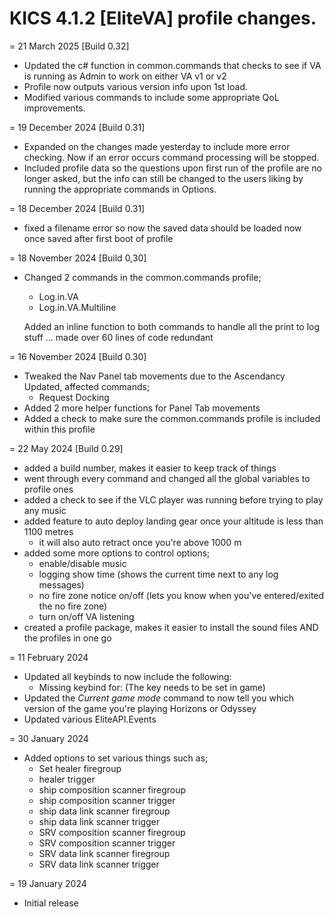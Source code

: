 # KICS 4.1.2 [EliteVA] profile changes.

= 21 March 2025 [Build 0.32]
- Updated the c# function in common.commands that checks to see if VA is running as Admin to work on either VA v1 or v2
- Profile now outputs various version info upon 1st load.
- Modified various commands to include some appropriate QoL improvements.

= 19 December 2024 [Build 0.31]
- Expanded on the changes made yesterday to include more error checking. Now if an error occurs command processing will be stopped.
- Included profile data so the questions upon first run of the profile are no longer asked, but the info can still be changed to the users liking by running the appropriate commands in Options.

= 18 December 2024 [Build 0.31]
- fixed a filename error so now the saved data should be loaded now once saved after first boot of profile

= 18 November 2024 [Build 0,30]
- Changed 2 commands in the common.commands profile;
	- Log.in.VA
	- Log.in.VA.Multiline
	
	Added an inline function to both commands to handle all the print to log stuff ... made over 60 lines of code redundant

= 16 November 2024 [Build 0.30]
- Tweaked the Nav Panel tab movements due to the Ascendancy Updated, affected commands;
	- Request Docking
- Added 2 more helper functions for Panel Tab movements
- Added a check to make sure the common.commands profile is included within this profile

= 22 May 2024 [Build 0.29]
- added a build number, makes it easier to keep track of things
- went through every command and changed all the global variables to profile ones
- added a check to see if the VLC player was running before trying to play any music
- added feature to auto deploy landing gear once your altitude is less than 1100 metres
	- it will also auto retract once you're above 1000 m
- added some more options to control options;
	- enable/disable music
	- logging show time (shows the current time next to any log messages)
	- no fire zone notice on/off (lets you know when you've entered/exited the no fire zone)
	- turn on/off VA listening
- created a profile package, makes it easier to install the sound files AND the profiles in one go

= 11 February 2024
- Updated all keybinds to now include the following:
	- Missing keybind for: (The key needs to be set in game)
- Updated the *Current game mode* command to now tell you which version of the game you're playing Horizons or Odyssey
- Updated various EliteAPI.Events

= 30 January 2024
- Added options to set various things such as;
	- Set healer firegroup
	- healer trigger
	- ship composition scanner firegroup
	- ship composition scanner trigger
	- ship data link scanner firegroup
	- ship data link scanner trigger
	- SRV composition scanner firegroup
	- SRV composition scanner trigger
	- SRV data link scanner firegroup
	- SRV data link scanner trigger

= 19 January 2024
- Initial release
